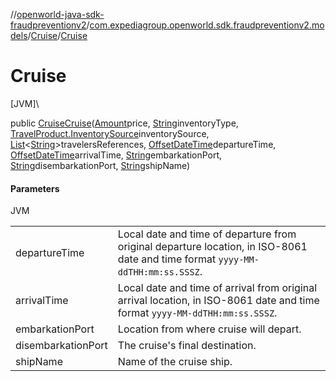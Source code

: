 //[openworld-java-sdk-fraudpreventionv2](../../../index.md)/[com.expediagroup.openworld.sdk.fraudpreventionv2.models](../index.md)/[Cruise](index.md)/[Cruise](-cruise.md)

# Cruise

[JVM]\

public [Cruise](index.md)[Cruise](-cruise.md)([Amount](../-amount/index.md)price, [String](https://docs.oracle.com/javase/8/docs/api/java/lang/String.html)inventoryType, [TravelProduct.InventorySource](../-travel-product/-inventory-source/index.md)inventorySource, [List](https://docs.oracle.com/javase/8/docs/api/java/util/List.html)&lt;[String](https://docs.oracle.com/javase/8/docs/api/java/lang/String.html)&gt;travelersReferences, [OffsetDateTime](https://docs.oracle.com/javase/8/docs/api/java/time/OffsetDateTime.html)departureTime, [OffsetDateTime](https://docs.oracle.com/javase/8/docs/api/java/time/OffsetDateTime.html)arrivalTime, [String](https://docs.oracle.com/javase/8/docs/api/java/lang/String.html)embarkationPort, [String](https://docs.oracle.com/javase/8/docs/api/java/lang/String.html)disembarkationPort, [String](https://docs.oracle.com/javase/8/docs/api/java/lang/String.html)shipName)

#### Parameters

JVM

| | |
|---|---|
| departureTime | Local date and time of departure from original departure location, in ISO-8061 date and time format `yyyy-MM-ddTHH:mm:ss.SSSZ`. |
| arrivalTime | Local date and time of arrival from original arrival location, in ISO-8061 date and time format `yyyy-MM-ddTHH:mm:ss.SSSZ`. |
| embarkationPort | Location from where cruise will depart. |
| disembarkationPort | The cruise's final destination. |
| shipName | Name of the cruise ship. |
